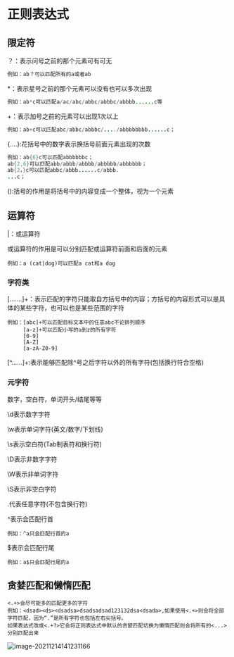 # 正则表达式

## 限定符

？：表示问号之前的那个元素可有可无

```java
例如：ab？可以匹配所有的a或者ab
```

*：表示星号之前的那个元素可以没有也可以多次出现

```java
例如：ab*c可以匹配a/ac/abc/abbc/abbbc/abbbb......c等
```

+：表示加号之前的元素可以出现1次以上

```java
例如：ab+c可以匹配abc/abbc/abbbc/..../abbbbbbbb......c；
```

{....}:花括号中的数字表示换括号前面元素出现的次数

```java
例如：ab{6}c可以匹配abbbbbbc；
ab{2,6}可以匹配abb/abbb/abbbb/abbbbb/abbbbbb；
ab{2，}c可以匹配abbc/abbb......c/abbb.
...c；
```

():括号的作用是将括号中的内容变成一个整体，视为一个元素

## 运算符

|：或运算符

或运算符的作用是可以分别匹配或运算符前面和后面的元素

```
例如：a (cat|dog)可以匹配a cat和a dog
```

### 字符类

[.......]+：表示匹配的字符只能取自方括号中的内容；方括号的内容形式可以是具体的某些字符，也可以也是某些范围的字符

```
例如：[abc]+可以匹配目标文本中的任意abc不论排列顺序
	 [a-z]+可以匹配小写的a到z的所有字符
	 [0-9]
	 [A-Z]
	 [a-zA-Z0-9]
```

[^......]+:表示能够匹配除^号之后字符以外的所有字符(包括换行符合空格)

### 元字符

数字，空白符，单词开头/结尾等等

\d表示数字字符

\w表示单词字符(英文/数字/下划线)

\s表示空白符(Tab制表符和换行符)

\D表示非数字字符

\W表示非单词字符

\S表示非空白字符

.代表任意字符(不包含换行符)

^表示会匹配行首

```
例如：^a只会匹配行首的a
```

$表示会匹配行尾

```
例如：a$只会匹配行尾的a
```

## 贪婪匹配和懒惰匹配

```
<.+>会尽可能多的匹配更多的字符
例如：<dsad><ds><dsadsa>dsadsadsad123132dsa<dsada>,如果使用<.+>则会将全部字符匹配，因为“.”是所有字符也包括左右尖括号。
如果表达式改成<.+?>它会将正则表达式中默认的贪婪匹配切换为懒惰匹配则会将所有的<...>分别匹配出来
```

![image-20211214141231166](C:\Users\LTMAX\AppData\Roaming\Typora\typora-user-images\image-20211214141231166.png)


